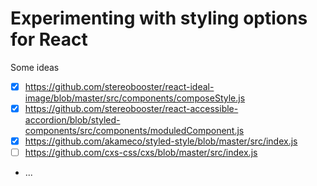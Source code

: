 # Experimenting with styling options for React

Some ideas

- [x] https://github.com/stereobooster/react-ideal-image/blob/master/src/components/composeStyle.js
- [x] https://github.com/stereobooster/react-accessible-accordion/blob/styled-components/src/components/moduledComponent.js
- [x] https://github.com/akameco/styled-style/blob/master/src/index.js
- [ ] https://github.com/cxs-css/cxs/blob/master/src/index.js
- ...

